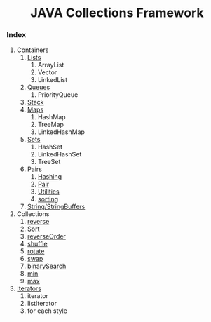 <div align="center">

<h1 align="center">JAVA Collections Framework</h1>

</div>

### Index
1. Containers
    1. [Lists](./containers/lists.md)
        1. ArrayList
        2. Vector
        3. LinkedList
    2. [Queues](./containers/queues.md)
        1. PriorityQueue
    3. [Stack](./containers/stack.md)
    4. [Maps](./containers/maps.md)
        1. HashMap
        2. TreeMap
        3. LinkedHashMap
    5. [Sets](./containers/sets.md)
        1. HashSet
        2. LinkedHashSet
        3. TreeSet
    6. Pairs
        1. [Hashing](./Pair/hashing.md)
        2. [Pair](./Pair/pair.md)
        3. [Utilities](./Pair/utilities.md)
        4. [sorting](./Pair/sorting.md)
    7. [String/StringBuffers](./Strings.md)
2. Collections
    1. [reverse](./Collections/reverse.md)
    2. [Sort](./Collections/sort.md)
    3. [reverseOrder](./Collections/reverseOrder.md)
    4. [shuffle](./Collections/shuffle.md)
    5. [rotate](./Collections/rotate.md)
    6. [swap](./Collections/swap.md)
    7. [binarySearch](./Collections/binarySearch.md)
    8. [min](./Collections/min.md)
    9. [max](./Collections/max.md)
3. [Iterators](./Iterators.md)
    1. iterator
    2. listIterator
    3. for each style